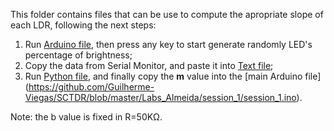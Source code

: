 This folder contains files that can be use to compute the apropriate slope of each LDR, following the next steps:

1. Run [Arduino file](https://github.com/Guilherme-Viegas/SCTDR/blob/master/Labs_Almeida/LDR-trainig/LDR-trainig.ino), then press any key to start generate randomly LED's percentage of brightness;
2. Copy the data from Serial Monitor, and paste it into [Text file](https://github.com/Guilherme-Viegas/SCTDR/blob/master/Labs_Almeida/LDR-trainig/training_data.txt);
3. Run [Python file](https://github.com/Guilherme-Viegas/SCTDR/blob/master/Labs_Almeida/LDR-trainig/training_data.py), and finally copy the **m** value into the [main Arduino file] (https://github.com/Guilherme-Viegas/SCTDR/blob/master/Labs_Almeida/session_1/session_1.ino).

Note: the b value is fixed in R=50KΩ.
